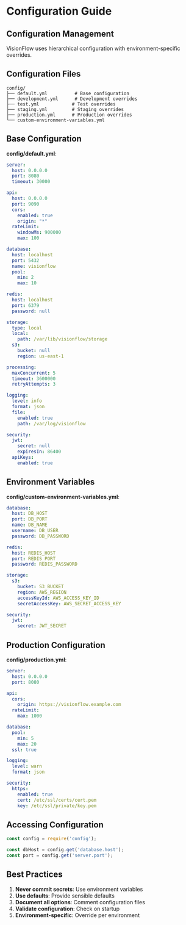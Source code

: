 # Configuration Guide

## Configuration Management

VisionFlow uses hierarchical configuration with environment-specific overrides.

## Configuration Files

```
config/
├── default.yml          # Base configuration
├── development.yml      # Development overrides
├── test.yml            # Test overrides
├── staging.yml         # Staging overrides
├── production.yml      # Production overrides
└── custom-environment-variables.yml
```

## Base Configuration

**config/default.yml**:

```yaml
server:
  host: 0.0.0.0
  port: 8080
  timeout: 30000

api:
  host: 0.0.0.0
  port: 9090
  cors:
    enabled: true
    origin: "*"
  rateLimit:
    windowMs: 900000
    max: 100

database:
  host: localhost
  port: 5432
  name: visionflow
  pool:
    min: 2
    max: 10

redis:
  host: localhost
  port: 6379
  password: null

storage:
  type: local
  local:
    path: /var/lib/visionflow/storage
  s3:
    bucket: null
    region: us-east-1

processing:
  maxConcurrent: 5
  timeout: 3600000
  retryAttempts: 3

logging:
  level: info
  format: json
  file:
    enabled: true
    path: /var/log/visionflow

security:
  jwt:
    secret: null
    expiresIn: 86400
  apiKeys:
    enabled: true
```

## Environment Variables

**config/custom-environment-variables.yml**:

```yaml
database:
  host: DB_HOST
  port: DB_PORT
  name: DB_NAME
  username: DB_USER
  password: DB_PASSWORD

redis:
  host: REDIS_HOST
  port: REDIS_PORT
  password: REDIS_PASSWORD

storage:
  s3:
    bucket: S3_BUCKET
    region: AWS_REGION
    accessKeyId: AWS_ACCESS_KEY_ID
    secretAccessKey: AWS_SECRET_ACCESS_KEY

security:
  jwt:
    secret: JWT_SECRET
```

## Production Configuration

**config/production.yml**:

```yaml
server:
  host: 0.0.0.0
  port: 8080

api:
  cors:
    origin: https://visionflow.example.com
  rateLimit:
    max: 1000

database:
  pool:
    min: 5
    max: 20
  ssl: true

logging:
  level: warn
  format: json

security:
  https:
    enabled: true
    cert: /etc/ssl/certs/cert.pem
    key: /etc/ssl/private/key.pem
```

## Accessing Configuration

```javascript
const config = require('config');

const dbHost = config.get('database.host');
const port = config.get('server.port');
```

## Best Practices

1. **Never commit secrets**: Use environment variables
2. **Use defaults**: Provide sensible defaults
3. **Document all options**: Comment configuration files
4. **Validate configuration**: Check on startup
5. **Environment-specific**: Override per environment
